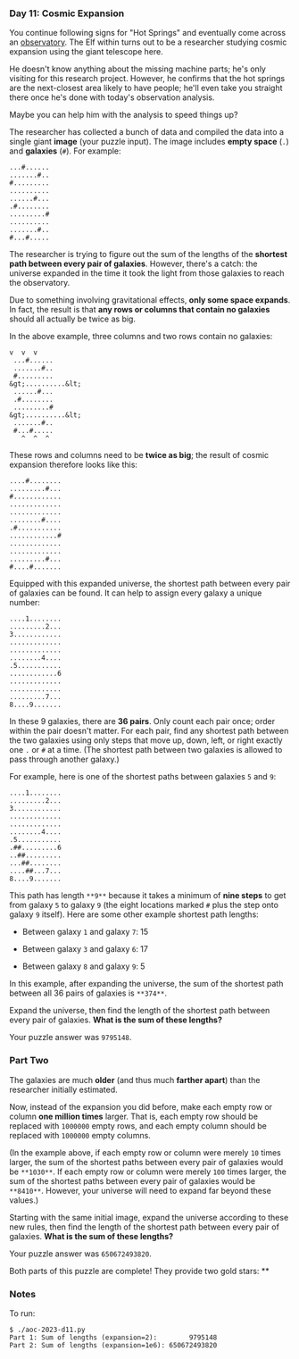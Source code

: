 ### Day 11: Cosmic Expansion

You continue following signs for "Hot Springs" and eventually come
across an [observatory](https://en.wikipedia.org/wiki/Observatory).
The Elf within turns out to be a researcher studying cosmic expansion
using the giant telescope here.

He doesn't know anything about the missing machine parts; he's only
visiting for this research project. However, he confirms that the hot
springs are the next-closest area likely to have people; he'll even
take you straight there once he's done with today's observation
analysis.

Maybe you can help him with the analysis to speed things up?

The researcher has collected a bunch of data and compiled the data
into a single giant **image** (your puzzle input). The image includes
**empty space** (`.`) and **galaxies** (`#`). For example:

    ...#......
    .......#..
    #.........
    ..........
    ......#...
    .#........
    .........#
    ..........
    .......#..
    #...#.....

The researcher is trying to figure out the sum of the lengths of the
**shortest path between every pair of galaxies**. However, there's a
catch: the universe expanded in the time it took the light from those
galaxies to reach the observatory.

Due to something involving gravitational effects, **only some space
expands**. In fact, the result is that **any rows or columns that
contain no galaxies** should all actually be twice as big.

In the above example, three columns and two rows contain no galaxies:

    v  v  v
     ...#......
     .......#..
     #.........
    &gt;..........&lt;
     ......#...
     .#........
     .........#
    &gt;..........&lt;
     .......#..
     #...#.....
       ^  ^  ^

These rows and columns need to be **twice as big**; the result of
cosmic expansion therefore looks like this:

    ....#........
    .........#...
    #............
    .............
    .............
    ........#....
    .#...........
    ............#
    .............
    .............
    .........#...
    #....#.......

Equipped with this expanded universe, the shortest path between every
pair of galaxies can be found. It can help to assign every galaxy a
unique number:

    ....1........
    .........2...
    3............
    .............
    .............
    ........4....
    .5...........
    ............6
    .............
    .............
    .........7...
    8....9.......

In these 9 galaxies, there are **36 pairs**. Only count each pair
once; order within the pair doesn't matter. For each pair, find any
shortest path between the two galaxies using only steps that move up,
down, left, or right exactly one `.` or `#` at a time. (The shortest
path between two galaxies is allowed to pass through another galaxy.)

For example, here is one of the shortest paths between galaxies `5`
and `9`:

    ....1........
    .........2...
    3............
    .............
    .............
    ........4....
    .5...........
    .##.........6
    ..##.........
    ...##........
    ....##...7...
    8....9.......

This path has length `**9**` because it takes a minimum of **nine
steps** to get from galaxy `5` to galaxy `9` (the eight locations
marked `#` plus the step onto galaxy `9` itself). Here are some other
example shortest path lengths:

  - Between galaxy `1` and galaxy `7`: 15

  - Between galaxy `3` and galaxy `6`: 17

  - Between galaxy `8` and galaxy `9`: 5

In this example, after expanding the universe, the sum of the shortest
path between all 36 pairs of galaxies is `**374**`.

Expand the universe, then find the length of the shortest path between
every pair of galaxies. **What is the sum of these lengths?**

Your puzzle answer was `9795148`.

### Part Two

The galaxies are much **older** (and thus much **farther apart**) than
the researcher initially estimated.

Now, instead of the expansion you did before, make each empty row or
column **one million times** larger. That is, each empty row should be
replaced with `1000000` empty rows, and each empty column should be
replaced with `1000000` empty columns.

(In the example above, if each empty row or column were merely `10`
times larger, the sum of the shortest paths between every pair of
galaxies would be `**1030**`. If each empty row or column were merely
`100` times larger, the sum of the shortest paths between every pair
of galaxies would be `**8410**`. However, your universe will need to
expand far beyond these values.)

Starting with the same initial image, expand the universe according to
these new rules, then find the length of the shortest path between
every pair of galaxies. **What is the sum of these lengths?**

Your puzzle answer was `650672493820`.

Both parts of this puzzle are complete! They provide two gold stars:
**


### Notes

To run:

    $ ./aoc-2023-d11.py
    Part 1: Sum of lengths (expansion=2):        9795148
    Part 2: Sum of lengths (expansion=1e6): 650672493820
